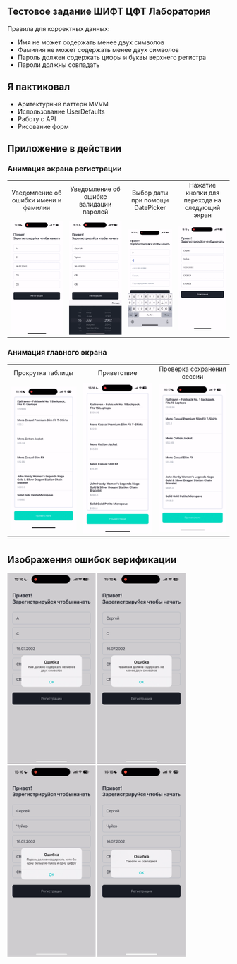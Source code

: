 ## Тестовое задание ШИФТ ЦФТ Лаборатория
Правила для корректных данных:
- Имя не может содержать менее двух символов
- Фамилия не может содержать менее двух символов
- Пароль должен содержать цифры и буквы верхнего регистра
- Пароли должны совпадать

## Я пактиковал
- Аритектурный паттерн MVVM
- Использование UserDefaults
- Работу с API
- Рисование форм


## Приложение в действии

### Анимация экрана регистрации
<table>
  <tr align="center">
    <td width="250">Уведомление об ошибки имени и фамилии</td>
    <td width="250">Уведомление об ошибке валидации паролей</td>
    <td width="250">Выбор даты при помощи DatePicker</td>
    <td width="250">Нажатие кнопки для перехода на следующий экран</td>
  </tr>
  <tr align= "center">
    <td width="250"><img src="Gifs/nameError.gif" width="200"></td>
    <td width="250"><img src="Gifs/passwordError.gif" width="200"></td>
    <td width="250"><img src="Gifs/datePicker.gif" width="200"></td>
    <td width="250"><img src="Gifs/openMainScreen.gif" width="200"></td>
  </tr>
 </table>


### Анимация главного экрана
<table>
  <tr align="center">
    <td width="250">Прокрутка таблицы</td>
    <td width="250">Приветствие</td>
    <td width="250">Проверка сохранения сессии</td>

  </tr>
  <tr align= "center">
    <td width="250"><img src="Gifs/scrollTable.gif" width="200"></td>
    <td width="250"><img src="Gifs/greeting.gif" width="200"></td>
    <td width="250"><img src="Gifs/openAndClose.gif" width="200"></td>

  </tr>
 </table>

#
## Изображения ошибок верификации
<p float="left">
  <img src="Images/nameAlert.PNG" width="200" />
  <img src="Images/lastNameAlert.PNG" width="200" />
  <img src="Images/passwordAlert.PNG" width="200" />
  <img src="Images/paswordsAlert.PNG" width="200" />
</p>



